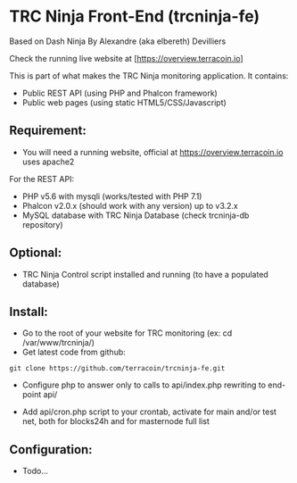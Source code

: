 # TRC Ninja Front-End (trcninja-fe)
Based on Dash Ninja By Alexandre (aka elbereth) Devilliers

Check the running live website at [https://overview.terracoin.io]

This is part of what makes the TRC Ninja monitoring application.
It contains:
- Public REST API (using PHP and Phalcon framework)
- Public web pages (using static HTML5/CSS/Javascript)

## Requirement:
* You will need a running website, official at https://overview.terracoin.io uses apache2

For the REST API:
* PHP v5.6 with mysqli (works/tested with PHP 7.1)
* Phalcon v2.0.x (should work with any version) up to v3.2.x
* MySQL database with TRC Ninja Database (check trcninja-db repository)

## Optional:
* TRC Ninja Control script installed and running (to have a populated database)

## Install:
* Go to the root of your website for TRC monitoring (ex: cd /var/www/trcninja/)
* Get latest code from github:
```shell
git clone https://github.com/terracoin/trcninja-fe.git
```

* Configure php to answer only to calls to api/index.php rewriting to end-point api/

* Add api/cron.php script to your crontab, activate for main and/or test net, both for blocks24h and for masternode full list

## Configuration:
* Todo...
